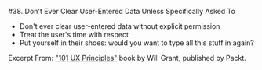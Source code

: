 #38. Don't Ever Clear User-Entered Data Unless Specifically Asked To
-  Don't ever clear user-entered data without explicit permission
-  Treat the user's time with respect
-  Put yourself in their shoes: would you want to type all this stuff in again?

Excerpt From: ["101 UX Principles"](https://www.packtpub.com/web-development/101-ux-principles) book by Will Grant, published by Packt.
